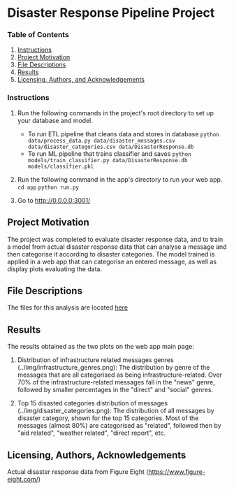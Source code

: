 # Disaster Response Pipeline Project


### Table of Contents

1. [Instructions](#instructions)
2. [Project Motivation](#motivation)
3. [File Descriptions](#files)
4. [Results](#results)
5. [Licensing, Authors, and Acknowledgements](#licensing)


### Instructions <a name="instructions"></a>
1. Run the following commands in the project's root directory to set up your database and model.

    - To run ETL pipeline that cleans data and stores in database
        `python data/process_data.py data/disaster_messages.csv data/disaster_categories.csv data/DisasterResponse.db`
    - To run ML pipeline that trains classifier and saves
        `python models/train_classifier.py data/DisasterResponse.db models/classifier.pkl`

2. Run the following command in the app's directory to run your web app.
    `cd app`
    `python run.py`

3. Go to http://0.0.0.0:3001/


## Project Motivation<a name="motivation"></a>

The project was completed to evaluate disaster response data, and to train a model from actual disaster response data that can analyse a message and then categorise it according to disaster categories. The model trained is applied in a web app that can categorise an entered message, as well as display plots evaluating the data.


## File Descriptions <a name="files"></a>

The files for this analysis are located [here](https://github.com/JacquesMullerAA/DSProject2)


## Results<a name="results"></a>

The results obtained as the two plots on the web app main page:
1. Distribution of infrastructure related messages genres (../img/infrastructure_genres.png):
    The distribution by genre of the messages that are all categorised as being infrastructure-related. Over 70% of the infrastructure-related messages fall in the "news" genre, followed by smaller percentages in the "direct" and "social" genres.

2. Top 15 disasted categories distribution of messages (../img/disaster_categories.png):
    The distribution of all messages by disaster category, shown for the top 15 categories. Most of the messages (almost 80%) are categorised as "related", followed then by "aid related", "weather related", "direct report", etc.

## Licensing, Authors, Acknowledgements<a name="licensing"></a>

Actual disaster response data from Figure Eight (https://www.figure-eight.com/)
